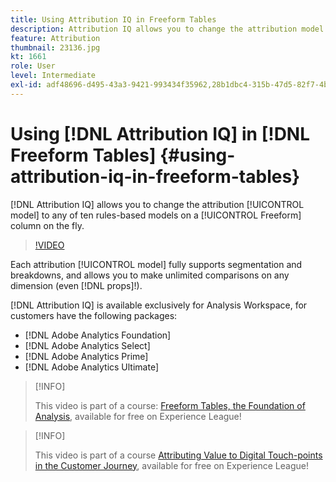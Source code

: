 ```yaml
---
title: Using Attribution IQ in Freeform Tables
description: Attribution IQ allows you to change the attribution model to any of ten rules-based models on a Freeform column on the fly.
feature: Attribution
thumbnail: 23136.jpg
kt: 1661
role: User
level: Intermediate
exl-id: adf48696-d495-43a3-9421-993434f35962,28b1dbc4-315b-47d5-82f7-4b394ed31ad8
---
```

# Using [!DNL Attribution IQ] in [!DNL Freeform Tables] {#using-attribution-iq-in-freeform-tables}

[!DNL Attribution IQ] allows you to change the attribution [!UICONTROL model] to any of ten rules-based models on a [!UICONTROL Freeform] column on the fly.

>[!VIDEO](https://video.tv.adobe.com/v/23136/?quality=12&learn=on)

Each attribution [!UICONTROL model] fully supports segmentation and breakdowns, and allows you to make unlimited comparisons on any dimension (even [!DNL props]!).

[!DNL Attribution IQ] is available exclusively for Analysis Workspace, for customers have the following packages:

* [!DNL Adobe Analytics Foundation]
* [!DNL Adobe Analytics Select]
* [!DNL Adobe Analytics Prime]
* [!DNL Adobe Analytics Ultimate]

>[!INFO]
>
> This video is part of a course: [Freeform Tables, the Foundation of Analysis](https://experienceleague.adobe.com/?recommended=Analytics-U-1-2020.3), available for free on Experience League!

>[!INFO]
>
> This video is part of a course [Attributing Value to Digital Touch-points in the Customer Journey](https://experienceleague.adobe.com/?recommended=Analytics-U-1-2020.2), available for free on Experience League!
